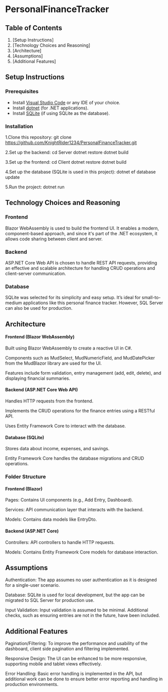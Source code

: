 # PersonalFinanceTracker

## Table of Contents
1. [Setup Instructions]
2. [Technology Choices and Reasoning]
3. [Architecture]
4. [Assumptions]
5. [Additional Features]

## Setup Instructions

### Prerequisites
- Install [Visual Studio Code](https://code.visualstudio.com/) or any IDE of your choice.
- Install [dotnet](https://dotnet.microsoft.com/download) (for .NET applications).
- Install [SQLite](https://www.sqlite.org/download.html) (if using SQLite as the database).

### Installation
1.Clone this repository:
   	git clone https://github.com/KnightRider1234/PersonalFinanceTracker.git

2.Set up the backend:
	cd Server
	dotnet restore
	dotnet build

3.Set up the frontend:
	cd Client
	dotnet restore
	dotnet build

4.Set up the database (SQLite is used in this project):
	dotnet ef database update

5.Run the project:
	dotnet run

## Technology Choices and Reasoning

### Frontend
 Blazor WebAssembly is used to build the frontend UI. It enables a modern, component-based approach, and since it's part of the .NET ecosystem, it allows code sharing between client and server.

### Backend
 ASP.NET Core Web API is chosen to handle REST API requests, providing an effective and scalable architecture for handling CRUD operations and client-server communication.

### Database
 SQLite was selected for its simplicity and easy setup. It’s ideal for small-to-medium applications like this personal finance tracker. However, SQL Server can also be used for production.

## Architecture

#### Frontend (Blazor WebAssembly)

Built using Blazor WebAssembly to create a reactive UI in C#.

Components such as MudSelect, MudNumericField, and MudDatePicker from the MudBlazor library are used for the UI.

Features include form validation, entry management (add, edit, delete), and displaying financial summaries.

#### Backend (ASP.NET Core Web API)

Handles HTTP requests from the frontend.

Implements the CRUD operations for the finance entries using a RESTful API.

Uses Entity Framework Core to interact with the database.

#### Database (SQLite)

Stores data about income, expenses, and savings.

Entity Framework Core handles the database migrations and CRUD operations.

### Folder Structure

#### Frontend (Blazor)

Pages: Contains UI components (e.g., Add Entry, Dashboard).

Services: API communication layer that interacts with the backend.

Models: Contains data models like EntryDto.

#### Backend (ASP.NET Core)

Controllers: API controllers to handle HTTP requests.

Models: Contains Entity Framework Core models for database interaction.

## Assumptions
Authentication: The app assumes no user authentication as it is designed for a single-user scenario.

Database: SQLite is used for local development, but the app can be migrated to SQL Server for production use.

Input Validation: Input validation is assumed to be minimal. Additional checks, such as ensuring entries are not in the future, have been included.

## Additional Features

Pagination/Filtering: To improve the performance and usability of the dashboard, client side pagination and filtering implemented.

Responsive Design: The UI can be enhanced to be more responsive, supporting mobile and tablet views effectively.

Error Handling: Basic error handling is implemented in the API, but additional work can be done to ensure better error reporting and handling in production environments.
